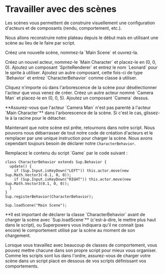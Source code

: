 # Travailler avec des scènes

Les scènes vous permettent de construire visuellement une configuration d'acteurs et de composants (rendu, comportement, etc.).

Nous allons reconstruire notre plateau depuis le début mais en utilisant une scène au lieu de le faire par script.

<div class="action">
  <p>Créez une nouvelle scène, nommez-la `Main Scene` et ouvrez-la.
</div>

<div class="action">
  <p>Créez un nouvel acteur, nommez-le `Main Character` et placez-le en (0, 0, 0).  
  Ajoutez un composant `SpriteRenderer` et entrez le nom `Leonard` pour le sprite à utiliser.  
  Ajoutez un autre composant, cette fois-ci de type `Behavior` et entrez `CharacterBehavior` comme classe à utiliser.
</div>

<div class="action">
  <p>Cliquez n'importe où dans l'arborescence de la scène pour désélectionner l'acteur que vous venez de créer.  
  Créez un autre acteur nommé `Camera Man` et placez-le en (0, 0, 5).  
  Ajoutez un composant `Camera` dessus.
</div>

<div class="note">
  <p>**Assurez-vous que l'acteur `Camera Man` n'est pas parenté à l'acteur `Main Character`** dans l'arborescence de la scène.  
  Si c'est le cas, glissez-le à la racine pour le détacher.
</div>

Maintenant que notre scène est prête, retournons dans notre script. Nous pouvons nous débarrasser de tout notre code de création d'acteurs et le remplacer par une unique instruction pour charger la scène. Nous avons cependant toujours besoin de déclarer notre `CharacterBehavior`.

<div class="action">
  <p>Remplacez le contenu du script `Game` par le code suivant :
</div>

```
class CharacterBehavior extends Sup.Behavior {
  update() {
    if (Sup.Input.isKeyDown("LEFT")) this.actor.move(new Sup.Math.Vector3(-0.1, 0, 0));
    if (Sup.Input.isKeyDown("RIGHT")) this.actor.move(new Sup.Math.Vector3(0.1, 0, 0));
  }
}
Sup.registerBehavior(CharacterBehavior);

Sup.loadScene("Main Scene");
```

<div class="note">
  <p>**Il est important de déclarer la classe `CharacterBehavior` avant de charger la scène avec `Sup.loadScene`** (c'est-à-dire, le mettre plus haut dans le script), ou Superpowers vous indiquera qu'il ne connait (pas encore) le comportement utilisé par la scène au moment de son chargement.
</div>

Lorsque vous travaillez avec beaucoup de classes de comportement, vous pouvez mettre chacune dans son propre script pour mieux vous organiser. Comme les scripts sont lus dans l'ordre, assurez-vous de charger votre scène dans un script placé en dessous de vos scripts définissant vos comportements.
